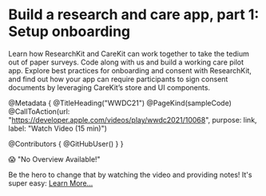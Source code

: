 # Build a research and care app, part 1: Setup onboarding

Learn how ResearchKit and CareKit can work together to take the tedium out of paper surveys. Code along with us and build a working care pilot app. Explore best practices for onboarding and consent with ResearchKit, and find out how your app can require participants to sign consent documents by leveraging CareKit’s store and UI components.

@Metadata {
   @TitleHeading("WWDC21")
   @PageKind(sampleCode)
   @CallToAction(url: "https://developer.apple.com/videos/play/wwdc2021/10068", purpose: link, label: "Watch Video (15 min)")

   @Contributors {
      @GitHubUser(<replace this with your GitHub handle>)
   }
}

😱 "No Overview Available!"

Be the hero to change that by watching the video and providing notes! It's super easy:
 [Learn More…](https://wwdcnotes.com/documentation/wwdcnotes/contributing)
